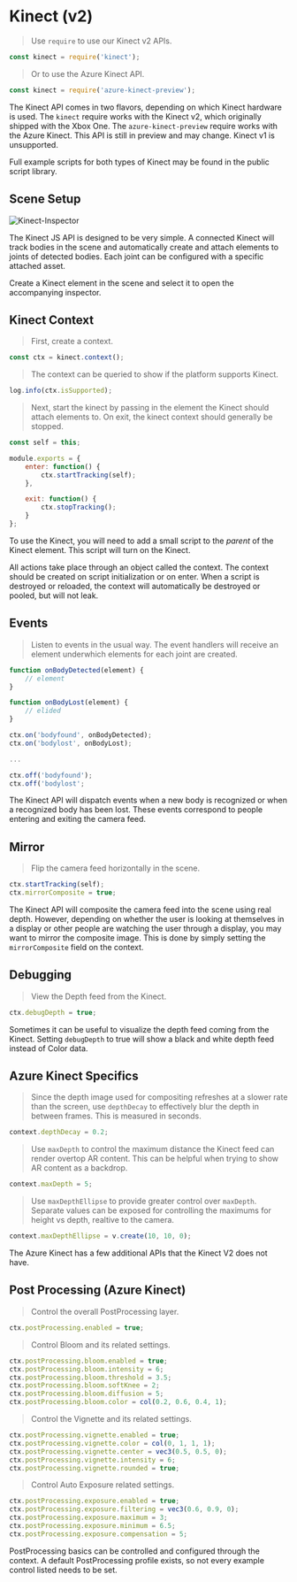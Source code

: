 # Kinect (v2)

> Use `require` to use our Kinect v2 APIs.

```javascript
const kinect = require('kinect');
```

> Or to use the Azure Kinect API.

```javascript
const kinect = require('azure-kinect-preview');
```

The Kinect API comes in two flavors, depending on which Kinect hardware is used. The `kinect` require works with the Kinect v2, which originally shipped with the Xbox One. The `azure-kinect-preview` require works with the Azure Kinect. This API is still in preview and may change. Kinect v1 is unsupported.

Full example scripts for both types of Kinect may be found in the public script library.

## Scene Setup

![Kinect-Inspector](../images/kinect-2.png)

The Kinect JS API is designed to be very simple. A connected Kinect will track bodies in the scene and automatically create and attach elements to joints of detected bodies. Each joint can be configured with a specific attached asset.

Create a Kinect element in the scene and select it to open the accompanying inspector.

## Kinect Context

> First, create a context.

```javascript
const ctx = kinect.context();
```

> The context can be queried to show if the platform supports Kinect.

```javascript
log.info(ctx.isSupported);
```

> Next, start the kinect by passing in the element the Kinect should attach elements to. On exit, the kinect context should generally be stopped.

```javascript
const self = this;

module.exports = {
    enter: function() {
        ctx.startTracking(self);
    },

    exit: function() {
        ctx.stopTracking();
    }
};
```

To use the Kinect, you will need to add a small script to the _parent_ of the Kinect element. This script will turn on the Kinect.

All actions take place through an object called the context. The context should be created on script initialization or on enter. When a script is destroyed or reloaded, the context will automatically be destroyed or pooled, but will not leak.

## Events

> Listen to events in the usual way. The event handlers will receive an element underwhich elements for each joint are created.

```javascript
function onBodyDetected(element) {
    // element
}

function onBodyLost(element) {
    // elided
}

ctx.on('bodyfound', onBodyDetected);
ctx.on('bodylost', onBodyLost);

...

ctx.off('bodyfound');
ctx.off('bodylost';
```

The Kinect API will dispatch events when a new body is recognized or when a recognized body has been lost. These events correspond to people entering and exiting the camera feed.

## Mirror

> Flip the camera feed horizontally in the scene.

```javascript
ctx.startTracking(self);
ctx.mirrorComposite = true;
```

The Kinect API will composite the camera feed into the scene using real depth. However, depending on whether the user is looking at themselves in a display or other people are watching the user through a display, you may want to mirror the composite image. This is done by simply setting the `mirrorComposite` field on the context.

## Debugging

> View the Depth feed from the Kinect.

```javascript
ctx.debugDepth = true;
```

Sometimes it can be useful to visualize the depth feed coming from the Kinect. Setting `debugDepth` to true will show a black and white depth feed instead of Color data.

## Azure Kinect Specifics

> Since the depth image used for compositing refreshes at a slower rate than the screen, use `depthDecay` to effectively blur the depth in between frames. This is measured in seconds.

```javascript
context.depthDecay = 0.2;
```

> Use `maxDepth` to control the maximum distance the Kinect feed can render overtop AR content. This can be helpful when trying to show AR content as a backdrop.

```javascript
context.maxDepth = 5;
```

> Use `maxDepthEllipse` to provide greater control over `maxDepth`. Separate values can be exposed for controlling the maximums for height vs depth, realtive to the camera.

```javascript
context.maxDepthEllipse = v.create(10, 10, 0);
```

The Azure Kinect has a few additional APIs that the Kinect V2 does not have.

## Post Processing (Azure Kinect)

> Control the overall PostProcessing layer.

```javascript
ctx.postProcessing.enabled = true;
```

> Control Bloom and its related settings.

```javascript
ctx.postProcessing.bloom.enabled = true;
ctx.postProcessing.bloom.intensity = 6;
ctx.postProcessing.bloom.threshold = 3.5;
ctx.postProcessing.bloom.softKnee = 2;
ctx.postProcessing.bloom.diffusion = 5;
ctx.postProcessing.bloom.color = col(0.2, 0.6, 0.4, 1);
```

> Control the Vignette and its related settings.

```javascript
ctx.postProcessing.vignette.enabled = true;
ctx.postProcessing.vignette.color = col(0, 1, 1, 1);
ctx.postProcessing.vignette.center = vec3(0.5, 0.5, 0);
ctx.postProcessing.vignette.intensity = 6;
ctx.postProcessing.vignette.rounded = true;
```

> Control Auto Exposure related settings.

```javascript
ctx.postProcessing.exposure.enabled = true;
ctx.postProcessing.exposure.filtering = vec3(0.6, 0.9, 0);
ctx.postProcessing.exposure.maximum = 3;
ctx.postProcessing.exposure.minimum = 6.5;
ctx.postProcessing.exposure.compensation = 5;
```

PostProcessing basics can be controlled and configured through the context. A default PostProcessing profile exists, so not every example control listed needs to be set.
